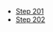 <ul>
  <li>
    <a target="_blank" href="https://stackblitz.com/github/saniyusuf/abc-partners-may-2018#201">Step 201</a>
  </l1>
  <li>
    <a target="_blank" href="https://stackblitz.com/github/saniyusuf/abc-partners-may-2018#202">Step 202</a>
  </li>
</ul>
